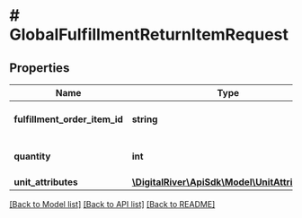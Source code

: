 # # GlobalFulfillmentReturnItemRequest

## Properties

Name | Type | Description | Notes
------------ | ------------- | ------------- | -------------
**fulfillment_order_item_id** | **string** | The identifier of the item. |
**quantity** | **int** | The number of items. |
**unit_attributes** | [**\DigitalRiver\ApiSdk\Model\UnitAttributes[]**](UnitAttributes.md) |  | [optional]

[[Back to Model list]](../../README.md#models) [[Back to API list]](../../README.md#endpoints) [[Back to README]](../../README.md)
